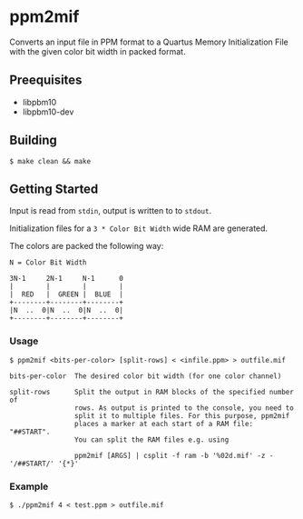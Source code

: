 # ppm2mif #

Converts an input file in PPM format to a Quartus Memory Initialization File
with the given color bit width in packed format.


## Preequisites ##

* libpbm10
* libpbm10-dev

## Building ##

    $ make clean && make

## Getting Started ##

Input is read from `stdin`, output is written to to `stdout`.

Initialization files for a `3 * Color Bit Width` wide RAM are generated.

The colors are packed the following way:

    N = Color Bit Width

    3N-1     2N-1     N-1      0
    |        |        |        |
    |  RED   |  GREEN |  BLUE  |
    +--------+--------+--------+
    |N  ..  0|N  ..  0|N  ..  0|
    +--------+--------+--------+

### Usage ###

    $ ppm2mif <bits-per-color> [split-rows] < <infile.ppm> > outfile.mif

    bits-per-color  The desired color bit width (for one color channel)

    split-rows      Split the output in RAM blocks of the specified number of
                    rows. As output is printed to the console, you need to
                    split it to multiple files. For this purpose, ppm2mif
                    places a marker at each start of a RAM file: "##START".
                    You can split the RAM files e.g. using 
                    
                    ppm2mif [ARGS] | csplit -f ram -b '%02d.mif' -z - '/##START/' '{*}'

### Example ###

    $ ./ppm2mif 4 < test.ppm > outfile.mif
